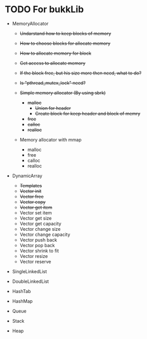 # TODO For bukkLib

- MemoryAllocator

  - ~~Undarstand how to keep blocks of memory~~
  - ~~How to choose blocks for allocate memory~~
  - ~~How to allocate memory for block~~
  - ~~Get access to allocate memory~~
  - ~~If the block free, but his size more then need, what to do?~~
  - ~~Is "pthread_mutex_lock" need?~~
  
  - ~~Simple memory allocator (By using sbrk)~~
    - ~~malloc~~
      - ~~Union for header~~
      - ~~Create block for keep header and block of memry~~
    - ~~free~~
    - ~~calloc~~
    - ~~realloc~~

  - Memory allocator with mmap
    - malloc
    - free
    - calloc
    - realloc

- DynamicArray
  - ~~Templates~~
  - ~~Vector init~~
  - ~~Vector free~~
  - ~~Vector copy~~
  - ~~Vector get item~~
  - Vector set item
  - Vector get size
  - Vector get capacity
  - Vector change size
  - Vector change capacity
  - Vector push back
  - Vector pop back
  - Vector shrink to fit
  - Vector resize
  - Vector reserve

- SingleLinkedList
- DoubleLinkedList
- HashTab
- HashMap
- Queue
- Stack
- Heap
